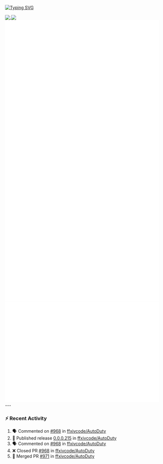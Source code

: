 [![Typing SVG](https://readme-typing-svg.demolab.com?font=Fira+Code&duration=1000&pause=1000&multiline=true&repeat=false&width=435&lines=Simon+Latusek+%7C+Gameplay+Engineer)](https://git.io/typing-svg)

<a href="https://github.com/anuraghazra/github-readme-stats">
  <img height=200 align="center" src="https://github-readme-stats.vercel.app/api?username=erdelf&theme=radical" />
</a>
<a href="https://github.com/anuraghazra/convoychat">
  <img height=200 align="center" src="https://streak-stats.demolab.com?user=erdelf&theme=radical&mode=weekly" />
</a>

<picture>
  <img src="/github-metrics.svg" alt="Metrics">
</picture>

<picture>
  <img src="/github-metrics-achievements.svg" alt="Achievements">
</picture>
---

### :zap: Recent Activity
<!--START_SECTION:activity-->
1. 🗣 Commented on [#968](https://github.com/ffxivcode/AutoDuty/pull/968#issuecomment-2898968794) in [ffxivcode/AutoDuty](https://github.com/ffxivcode/AutoDuty)
2. 🚀 Published release [0.0.0.215](https://github.com/ffxivcode/AutoDuty/releases/tag/0.0.0.215) in [ffxivcode/AutoDuty](https://github.com/ffxivcode/AutoDuty)
3. 🗣 Commented on [#968](https://github.com/ffxivcode/AutoDuty/pull/968#issuecomment-2898964929) in [ffxivcode/AutoDuty](https://github.com/ffxivcode/AutoDuty)
4. ❌ Closed PR [#968](https://github.com/ffxivcode/AutoDuty/pull/968) in [ffxivcode/AutoDuty](https://github.com/ffxivcode/AutoDuty)
5. 🎉 Merged PR [#971](https://github.com/ffxivcode/AutoDuty/pull/971) in [ffxivcode/AutoDuty](https://github.com/ffxivcode/AutoDuty)
<!--END_SECTION:activity-->

<!--
**erdelf/erdelf** is a ✨ _special_ ✨ repository because its `README.md` (this file) appears on your GitHub profile.

Here are some ideas to get you started:

- 🔭 I’m currently working on ...
- 🌱 I’m currently learning ...
- 👯 I’m looking to collaborate on ...
- 🤔 I’m looking for help with ...
- 💬 Ask me about ...
- 📫 How to reach me: ...
- 😄 Pronouns: ...
- ⚡ Fun fact: ...
-->
